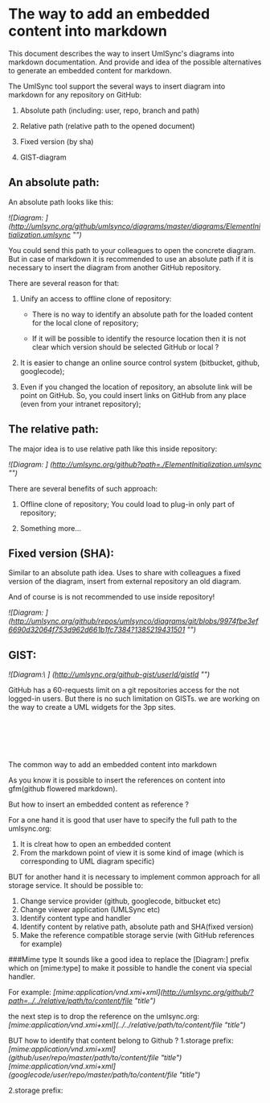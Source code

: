 
The way to add an embedded content into markdown
========
This document describes the way to insert UmlSync's diagrams into markdown documentation.
And provide and idea of the possible alternatives to generate an embedded content for markdown.

The UmlSync tool support the several ways to insert diagram into markdown for any repository on GitHub:

1. Absolute path (including: user, repo, branch and path)

2. Relative path (relative path to the opened document)

3. Fixed version (by sha)

4. GIST-diagram

An absolute path: 
--------
An absolute path looks like this:

_!\[Diagram: \] (http://umlsync.org/github/umlsynco/diagrams/master/diagrams/ElementInitialization.umlsync "")_

You could send this path to your colleagues to open the concrete diagram.
But in case of markdown it is recommended to use an absolute path if it is necessary to insert the diagram from another GitHub repository.

There are several reason for that:

1. Unify an access to offline clone of repository:

   - There is no way to identify an absolute path for the loaded content for the local clone of repository;

   - If it will be possible to identify the resource location then it is not clear which version should be selected GitHub or local ?

2. It is easier to change an online source control system (bitbucket, github, googlecode);

3. Even if you changed the location of repository, an absolute link will be point on GitHub. So, you could insert links on GitHub from any place (even from your intranet repository);

The relative path:
--------

The major idea is to use relative path like this inside repository:

_!\[Diagram: \] (http://umlsync.org/github?path=./ElementInitialization.umlsync "")_

There are several benefits of such approach:

1. Offline clone of repository; You could load to plug-in only part of repository;

2. Something more...


Fixed version (SHA):
--------

Similar to an absolute path idea. Uses to share with colleagues a fixed version of the diagram, insert from external repository an old diagram.

And of course is is not recommended to use inside repository!

_!\[Diagram: \] (http://umlsync.org/github/repos/umlsynco/diagrams/git/blobs/9974fbe3ef6690d32064f753d962d661b1fc7384?1385219431501 "")_


GIST:
--------
_!\[Diagram:\ ] (http://umlsync.org/github-gist/userId/gistId "")_

GitHub has a 60-requests limit on a git repositories access for the not logged-in users.
But there is no such limitation on GISTs. we are working on the way to create a UML widgets for the 3pp sites.

<br><br>
---

The common way to add an embedded content into markdown

As you know it is possible to insert the references on content into gfm(github flowered markdown).

But how to insert an embedded content as reference ?

For a one hand it is good that user have to specify the full path to the umlsync.org:
1. It is clreat how to open an embedded content 
2. From the markdown point of view it is some kind of image (which is corresponding to UML diagram specific)

BUT for another hand it is necessary to implement common approach for all storage service. It should be possible to:
1. Change service provider (github, googlecode, bitbucket etc)
2. Change viewer application (UMLSync etc)
3. Identify content type and handler
4. Identify content by relative path, absolute path and SHA(fixed version) 
5. Make the reference compatible storage servie (with GitHub references for example)

###Mime type
It sounds like a good idea to replace the \[Diagram:\] prefix which on \[mime:type\] to make it possible to handle the conent via special handler.

For example:
_\[mime:application/vnd.xmi+xml\](http://umlsync.org/github/?path=../../relative/path/to/content/file "title")_

the next step is to drop the reference on the umlsync.org:
_\[mime:application/vnd.xmi+xml\](../../relative/path/to/content/file "title")_

BUT how to identify that content belong to Github ?
1.storage prefix:
_\[mime:application/vnd.xmi+xml\](github/user/repo/master/path/to/content/file "title")_
_\[mime:application/vnd.xmi+xml\](googlecode/user/repo/master/path/to/content/file "title")_

2.storage prefix:



